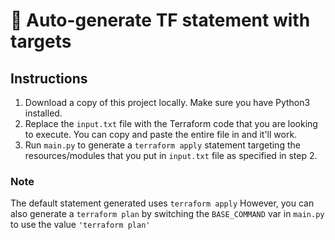 # 🎯 Auto-generate TF statement with targets
## Instructions
1. Download a copy of this project locally. Make sure you have Python3 installed.
2. Replace the `input.txt` file with the Terraform code that you are looking to execute. You can copy and paste the entire file in and it'll work.
3. Run `main.py` to generate a `terraform apply` statement targeting the resources/modules that you put in `input.txt` file as specified in step 2.

### Note
The default statement generated uses `terraform apply` However, you can also generate a `terraform plan` by switching the `BASE_COMMAND` var in `main.py` to use the value `'terraform plan'`